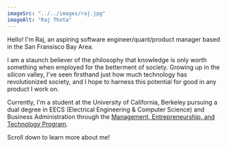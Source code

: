 ```yaml
---
imageSrc: "../../images/raj.jpg"
imageAlt: "Raj Thota"
---
```


Hello! I'm Raj, an aspiring software engineer/quant/product manager based in the San Fransisco Bay Area.

I am a staunch believer of the philosophy that knowledge is only worth something when employed for the betterment of society. Growing up in the silicon valley, I've seen firsthand just how much technology has revolutionized society, and I hope to harness this potential for good in any product I work on. 

Currently, I'm a student at the University of California, Berkeley pursuing a dual degree in EECS (Electrical Engineering & Computer Science) and Business Administration through the <a href="https://met.berkeley.edu/" target="_blank" rel="nofollow noopener noreferrer" aria-label="External Link"><u>Management, Entrepreneurship, and Technology Program</u></a>.

Scroll down to learn more about me!

